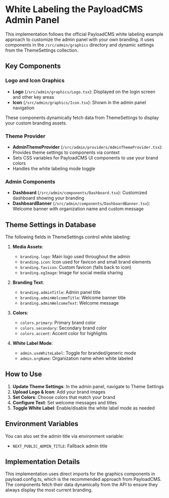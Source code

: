 # White Labeling the PayloadCMS Admin Panel

This implementation follows the official PayloadCMS white labeling example approach to customize the admin panel with your own branding. It uses components in the `/src/admin/graphics` directory and dynamic settings from the ThemeSettings collection.

## Key Components

### Logo and Icon Graphics

- **Logo** (`/src/admin/graphics/Logo.tsx`): Displayed on the login screen and other key areas
- **Icon** (`/src/admin/graphics/Icon.tsx`): Shown in the admin panel navigation

These components dynamically fetch data from ThemeSettings to display your custom branding assets.

### Theme Provider

- **AdminThemeProvider** (`/src/admin/providers/AdminThemeProvider.tsx`): Provides theme settings to components via context
- Sets CSS variables for PayloadCMS UI components to use your brand colors
- Handles the white labeling mode toggle

### Admin Components 

- **Dashboard** (`/src/admin/components/Dashboard.tsx`): Customized dashboard showing your branding
- **DashboardBanner** (`/src/admin/components/DashboardBanner.tsx`): Welcome banner with organization name and custom message

## Theme Settings in Database

The following fields in ThemeSettings control white labeling:

1. **Media Assets**:
   - `branding.logo`: Main logo used throughout the admin
   - `branding.icon`: Icon used for favicon and small brand elements
   - `branding.favicon`: Custom favicon (falls back to icon)
   - `branding.ogImage`: Image for social media sharing

2. **Branding Text**:
   - `branding.adminTitle`: Admin panel title
   - `branding.adminWelcomeTitle`: Welcome banner title
   - `branding.adminWelcomeText`: Welcome message

3. **Colors**:
   - `colors.primary`: Primary brand color
   - `colors.secondary`: Secondary brand color
   - `colors.accent`: Accent color for highlights

4. **White Label Mode**:
   - `admin.useWhiteLabel`: Toggle for branded/generic mode
   - `admin.orgName`: Organization name when white labeled

## How to Use

1. **Update Theme Settings**: In the admin panel, navigate to Theme Settings
2. **Upload Logo & Icon**: Add your brand images
3. **Set Colors**: Choose colors that match your brand
4. **Configure Text**: Set welcome messages and titles
5. **Toggle White Label**: Enable/disable the white label mode as needed

## Environment Variables

You can also set the admin title via environment variable:
- `NEXT_PUBLIC_ADMIN_TITLE`: Fallback admin title

## Implementation Details

This implementation uses direct imports for the graphics components in payload.config.ts, which is the recommended approach from PayloadCMS. The components fetch their data dynamically from the API to ensure they always display the most current branding.